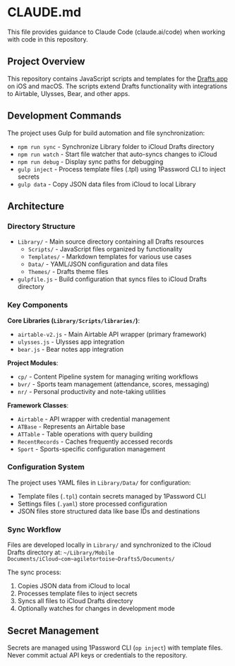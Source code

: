 # CLAUDE.md

This file provides guidance to Claude Code (claude.ai/code) when working with code in this repository.

## Project Overview

This repository contains JavaScript scripts and templates for the [Drafts app](https://getdrafts.com) on iOS and macOS. The scripts extend Drafts functionality with integrations to Airtable, Ulysses, Bear, and other apps.

## Development Commands

The project uses Gulp for build automation and file synchronization:

- `npm run sync` - Synchronize Library folder to iCloud Drafts directory
- `npm run watch` - Start file watcher that auto-syncs changes to iCloud
- `npm run debug` - Display sync paths for debugging
- `gulp inject` - Process template files (.tpl) using 1Password CLI to inject secrets
- `gulp data` - Copy JSON data files from iCloud to local Library

## Architecture

### Directory Structure

- `Library/` - Main source directory containing all Drafts resources
  - `Scripts/` - JavaScript files organized by functionality
  - `Templates/` - Markdown templates for various use cases
  - `Data/` - YAML/JSON configuration and data files
  - `Themes/` - Drafts theme files
- `gulpfile.js` - Build configuration that syncs files to iCloud Drafts directory

### Key Components

**Core Libraries (`Library/Scripts/libraries/`)**:
- `airtable-v2.js` - Main Airtable API wrapper (primary framework)
- `ulysses.js` - Ulysses app integration
- `bear.js` - Bear notes app integration

**Project Modules**:
- `cp/` - Content Pipeline system for managing writing workflows
- `bvr/` - Sports team management (attendance, scores, messaging)
- `nr/` - Personal productivity and note-taking utilities

**Framework Classes**:
- `Airtable` - API wrapper with credential management
- `ATBase` - Represents an Airtable base
- `ATTable` - Table operations with query building
- `RecentRecords` - Caches frequently accessed records
- `Sport` - Sports-specific configuration management

### Configuration System

The project uses YAML files in `Library/Data/` for configuration:
- Template files (`.tpl`) contain secrets managed by 1Password CLI
- Settings files (`.yaml`) store processed configuration
- JSON files store structured data like base IDs and destinations

### Sync Workflow

Files are developed locally in `Library/` and synchronized to the iCloud Drafts directory at:
`~/Library/Mobile Documents/iCloud~com~agiletortoise~Drafts5/Documents/`

The sync process:
1. Copies JSON data from iCloud to local
2. Processes template files to inject secrets
3. Syncs all files to iCloud Drafts directory
4. Optionally watches for changes in development mode

## Secret Management

Secrets are managed using 1Password CLI (`op inject`) with template files. Never commit actual API keys or credentials to the repository.
